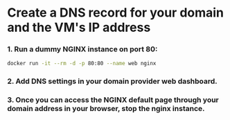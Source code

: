 # Create a DNS record for your domain and the VM's IP address

### 1. Run a dummy NGINX instance on port 80:

```bash
docker run -it --rm -d -p 80:80 --name web nginx
```

### 2. Add DNS settings in your domain provider web dashboard.

### 3. Once you can access the NGINX default page through your domain address in your browser, stop the nginx instance.
